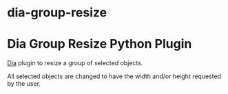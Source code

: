 # dia-group-resize
Dia Group Resize Python Plugin
==============================

[Dia](https://wiki.gnome.org/Apps/Dia) plugin to resize a group of
selected objects.

All selected objects are changed to have the width and/or height
requested by the user.



